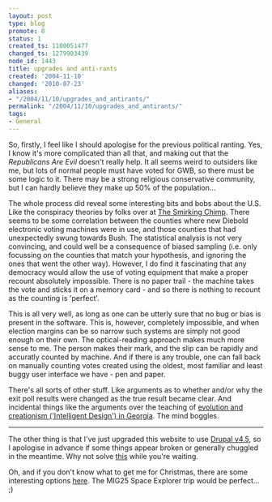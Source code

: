 ```yaml
---
layout: post
type: blog
promote: 0
status: 1
created_ts: 1100051477
changed_ts: 1279903439
node_id: 1443
title: upgrades and anti-rants
created: '2004-11-10'
changed: '2010-07-23'
aliases:
- "/2004/11/10/upgrades_and_antirants/"
permalink: "/2004/11/10/upgrades_and_antirants/"
tags:
- General
---
```

So, firstly, I feel like I should apologise for the previous political ranting.  Yes, I know it's more complicated than all that, and making out that the _Republicans Are Evil_ doesn't really help.  It all seems weird to outsiders like me, but lots of normal people must have voted for GWB, so there must be some logic to it.  There may be a strong religious conservative community, but I can hardly believe they make up 50% of the population...

The whole process did reveal some interesting bits and bobs about the U.S.  Like the conspiracy theories by folks over at [The Smirking Chimp](http://www.smirkingchimp.com/).  There seems to be some correlation between the counties where new Diebold electronic voting machines were in use, and those counties that had unexpectedly swung towards Bush.  The statistical analysis is not very convincing, and could well be a consequence of biased sampling (i.e. only focussing on the counties that match your hypothesis, and ignoring the ones that went the other way).  However, I do find it fascinating that any democracy would allow the use of voting equipment that make a proper recount absolutely impossible.  There is no paper trail - the machine takes the vote and sticks it on a memory card - and so there is nothing to recount as the counting is 'perfect'.

This is all very well, as long as one can be utterly sure that no bug or bias is present in the software.  This is, however, completely impossible, and when election margins can be so narrow such systems are simply not good enough on their own.  The optical-reading approach makes much more sense to me.  The person makes their mark, and the slip can be rapidly and accuratly counted by machine.  And if there is any trouble, one can fall back on manually counting votes created using the oldest, most familiar and least buggy user interface we have - pen and paper.

There's all sorts of other stuff.  Like arguments as to whether and/or why the exit poll results were changed as the true result became clear.  And incidental things like the arguments over the teaching of [evolution and creationism ('Intelligent Design') in Georgia](http://www.guardian.co.uk/usa/story/0,12271,1346678,00.html).  The mind boggles.  

----

The other thing is that I've just upgraded this website to use [Drupal v4.5](http://www.drupal.org/), so I apologise in advance if some things appear broken or generally chuggled in the meantime.  Why not solve [this](http://www.stuartbell.co.uk/ravens.gif) while you're waiting.

Oh, and if you don't know what to get me for Christmas, there are some interesting options [here](http://nomoresocks.newscientist.com/Products/Listings.aspx?CategoryID=11).  The MIG25 Space Explorer trip would be perfect... ;)


